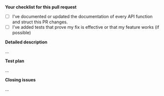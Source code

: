  <!-- Filling this template is mandatory -->

**Your checklist for this pull request**
- [ ] I've documented or updated the documentation of every API function and struct this PR changes.
- [ ] I've added tests that prove my fix is effective or that my feature works (if possible)

**Detailed description**

<!-- Explain the **details** for making this change. Is a new feature implemented? What existing problem does the pull request solve? How does the pull request solve these issues? Please provide enough information so that others can review your pull request. -->

...

**Test plan**

<!-- What steps should the reviewer take to test your pull request? Demonstrate the code is solid. Or what test cases you added. -->

...

**Closing issues**

<!-- put "closes #XXXX" in your comment to auto-close the issue that your PR fixes (if any). -->

...
